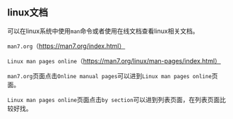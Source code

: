 ## linux文档

可以在linux系统中使用`man`命令或者使用在线文档查看linux相关文档。

`man7.org`（https://man7.org/index.html）

`Linux man pages online`（https://man7.org/linux/man-pages/index.html）

`man7.org`页面点击`Online manual pages`可以进到`Linux man pages online`页面。

`Linux man pages online`页面点击`by section`可以进到列表页面，在列表页面比较好找。
